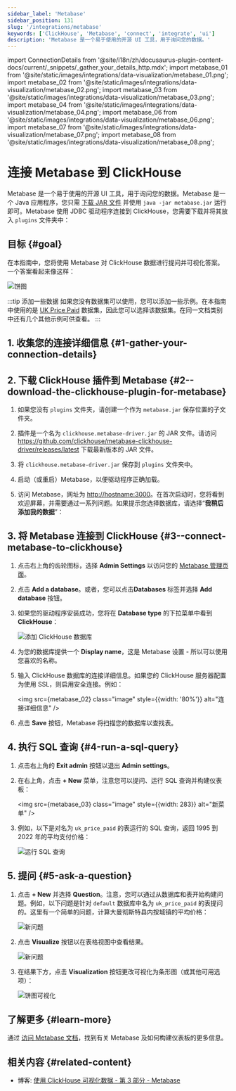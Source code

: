 ```yaml
---
sidebar_label: 'Metabase'
sidebar_position: 131
slug: '/integrations/metabase'
keywords: ['ClickHouse', 'Metabase', 'connect', 'integrate', 'ui']
description: 'Metabase 是一个易于使用的开源 UI 工具，用于询问您的数据。'
---
```

import ConnectionDetails from '@site/i18n/zh/docusaurus-plugin-content-docs/current/_snippets/_gather_your_details_http.mdx';
import metabase_01 from '@site/static/images/integrations/data-visualization/metabase_01.png';
import metabase_02 from '@site/static/images/integrations/data-visualization/metabase_02.png';
import metabase_03 from '@site/static/images/integrations/data-visualization/metabase_03.png';
import metabase_04 from '@site/static/images/integrations/data-visualization/metabase_04.png';
import metabase_06 from '@site/static/images/integrations/data-visualization/metabase_06.png';
import metabase_07 from '@site/static/images/integrations/data-visualization/metabase_07.png';
import metabase_08 from '@site/static/images/integrations/data-visualization/metabase_08.png';


# 连接 Metabase 到 ClickHouse

Metabase 是一个易于使用的开源 UI 工具，用于询问您的数据。Metabase 是一个 Java 应用程序，您只需 <a href="https://www.metabase.com/start/oss/jar" target="_blank">下载 JAR 文件</a> 并使用 `java -jar metabase.jar` 运行即可。Metabase 使用 JDBC 驱动程序连接到 ClickHouse，您需要下载并将其放入 `plugins` 文件夹中：

## 目标 {#goal}

在本指南中，您将使用 Metabase 对 ClickHouse 数据进行提问并可视化答案。一个答案看起来像这样：

  <img src={metabase_08} class="image" alt="饼图" />
<p/>

:::tip 添加一些数据
如果您没有数据集可以使用，您可以添加一些示例。在本指南中使用的是 [UK Price Paid](/getting-started/example-datasets/uk-price-paid.md) 数据集，因此您可以选择该数据集。在同一文档类别中还有几个其他示例可供查看。
:::

## 1. 收集您的连接详细信息 {#1-gather-your-connection-details}
<ConnectionDetails />

## 2. 下载 ClickHouse 插件到 Metabase {#2--download-the-clickhouse-plugin-for-metabase}

1. 如果您没有 `plugins` 文件夹，请创建一个作为 `metabase.jar` 保存位置的子文件夹。

2. 插件是一个名为 `clickhouse.metabase-driver.jar` 的 JAR 文件。请访问 <a href="https://github.com/clickhouse/metabase-clickhouse-driver/release" target="_blank">https://github.com/clickhouse/metabase-clickhouse-driver/releases/latest</a> 下载最新版本的 JAR 文件。

3. 将 `clickhouse.metabase-driver.jar` 保存到 `plugins` 文件夹中。

4. 启动（或重启）Metabase，以便驱动程序正确加载。

5. 访问 Metabase，网址为 <a href="http://localhost:3000/" target="_blank">http://hostname:3000</a>。在首次启动时，您将看到欢迎屏幕，并需要通过一系列问题。如果提示您选择数据库，请选择“**我稍后添加我的数据**”：

## 3. 将 Metabase 连接到 ClickHouse {#3--connect-metabase-to-clickhouse}

1. 点击右上角的齿轮图标，选择 **Admin Settings** 以访问您的 <a href="http://localhost:3000/admin/settings/setup" target="_blank">Metabase 管理页面</a>。

2. 点击 **Add a database**。或者，您可以点击**Databases** 标签并选择 **Add database** 按钮。

3. 如果您的驱动程序安装成功，您将在 **Database type** 的下拉菜单中看到 **ClickHouse**：

    <img src={metabase_01} class="image" alt="添加 ClickHouse 数据库" />

4. 为您的数据库提供一个 **Display name**，这是 Metabase 设置 - 所以可以使用您喜欢的名称。

5. 输入 ClickHouse 数据库的连接详细信息。如果您的 ClickHouse 服务器配置为使用 SSL，则启用安全连接。例如：

    <img src={metabase_02} class="image" style={{width: '80%'}}  alt="连接详细信息" />

6. 点击 **Save** 按钮，Metabase 将扫描您的数据库以查找表。

## 4. 执行 SQL 查询 {#4-run-a-sql-query}

1. 点击右上角的 **Exit admin** 按钮以退出 **Admin settings**。

2. 在右上角，点击 **+ New** 菜单，注意您可以提问、运行 SQL 查询并构建仪表板：

    <img src={metabase_03} class="image" style={{width: 283}} alt="新菜单" />

3. 例如，以下是对名为 `uk_price_paid` 的表运行的 SQL 查询，返回 1995 到 2022 年的平均支付价格：

    <img src={metabase_04} class="image" alt="运行 SQL 查询" />

## 5. 提问 {#5-ask-a-question}

1. 点击 **+ New** 并选择 **Question**。注意，您可以通过从数据库和表开始构建问题。例如，以下问题是针对 `default` 数据库中名为 `uk_price_paid` 的表提问的。这里有一个简单的问题，计算大曼彻斯特县内按城镇的平均价格：

    <img src={metabase_06} class="image" alt="新问题" />

2. 点击 **Visualize** 按钮以在表格视图中查看结果。

    <img src={metabase_07} class="image" alt="新问题" />

3. 在结果下方，点击 **Visualization** 按钮更改可视化为条形图（或其他可用选项）：

    <img src={metabase_08} class="image" alt="饼图可视化" />

## 了解更多 {#learn-more}

通过 <a href="https://www.metabase.com/docs/latest/" target="_blank">访问 Metabase 文档</a>，找到有关 Metabase 及如何构建仪表板的更多信息。

## 相关内容 {#related-content}

- 博客: [使用 ClickHouse 可视化数据 - 第 3 部分 - Metabase](https://clickhouse.com/blog/visualizing-data-with-metabase)
